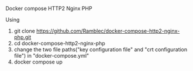 Docker compose HTTP2 Nginx PHP

Using
1. git clone https://github.com/Ramblec/docker-compose-http2-nginx-php.git
2. cd docker-compose-http2-nginx-php
3. change the two file paths("key configuration file" and "crt configuration file") in "docker-compose.yml"
4. docker compose up
